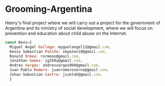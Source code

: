 # Grooming-Argentina
Henry's final project where we will carry out a project for the government of Argentina and its ministry of social development, where we will focus on prevention and education about child abuse on the Internet.

```js
const Devs={
  Miguel Angel Gallego: myguelangel12@gmail.com,
  Kevin Sebastian Patiño: skpates18@gmail.com,
  Ronald Ormea: rormeas@gmail.com,
  Jonathan Gomez: jg350u@gmail.com,
  Andres Vargas: andresvargas094@gmail.com,
  Juan Pablo Romero: juanromeroserna@gmail.com,
  Johan Sebastian Castro: jszetah@gmail.com,
  }
  ```
